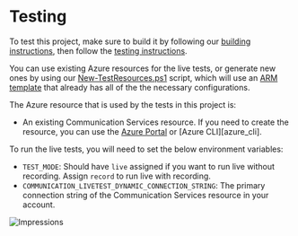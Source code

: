 # Testing

To test this project, make sure to build it by following our [building instructions](https://github.com/Azure/azure-sdk-for-js/blob/master/CONTRIBUTING.md#building), then follow the [testing instructions](https://github.com/Azure/azure-sdk-for-js/blob/master/CONTRIBUTING.md#testing).

You can use existing Azure resources for the live tests, or generate new ones by using our [New-TestResources.ps1](https://github.com/Azure/azure-sdk-for-js/blob/master/eng/common/TestResources/New-TestResources.ps1) script, which will use an [ARM template](https://github.com/Azure/azure-sdk-for-js/blob/master/sdk/communication/test-resources.json) that already has all of the the necessary configurations.

The Azure resource that is used by the tests in this project is:

- An existing Communication Services resource. If you need to create the resource, you can use the [Azure Portal][azure_portal] or [Azure CLI][azure_cli].

To run the live tests, you will need to set the below environment variables:

- `TEST_MODE`: Should have `live` assigned if you want to run live without recording. Assign `record` to run live with recording.
- `COMMUNICATION_LIVETEST_DYNAMIC_CONNECTION_STRING`: The primary connection string of the Communication Services resource in your account.

[azure_sub]: https://azure.microsoft.com/free/
[azure_portal]: https://portal.azure.com

![Impressions](https://azure-sdk-impressions.azurewebsites.net/api/impressions/azure-sdk-for-js%2Fsdk%2Fcommunication%2Fcommunication-identity%2FREADME.png)
